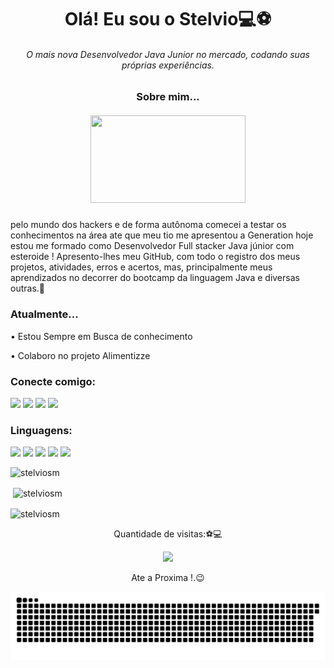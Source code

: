 <h1 align="center">Olá! Eu sou o Stelvio💻⚽</h1> 
<h6 align="center">O mais nova Desenvolvedor Java Junior no mercado, codando suas próprias experiências.</h6>

<h3 align="center">Sobre mim...</h3>
<h5 align="center"><img src="https://media.giphy.com/media/DIbzujHh2PCbm/giphy.gif" width=248px height=140px></h5> 
pelo mundo dos hackers e de forma autônoma comecei a testar os conhecimentos na área ate que meu tio me apresentou a Generation hoje estou me formado como Desenvolvedor Full stacker Java júnior com esteroide ! Apresento-lhes meu GitHub, com todo o registro dos meus projetos, atividades, erros e acertos, mas, principalmente meus aprendizados no decorrer do bootcamp da linguagem Java e diversas outras.💖
<h3 align="left">Atualmente...</h3>
<p>• Estou Sempre em Busca de conhecimento</p>
<p>• Colaboro no projeto Alimentizze</p>

<h3 align="left">Conecte comigo:</h3> 
<div><a href="https://www.linkedin.com/in/stelvio-alexandre-smith-976161209/"><img src="https://img.shields.io/badge/linkedin-%230077B5.svg?&style=for-the-badge&logo=linkedin&logoColor=white"></a>
<a href="https://api.whatsapp.com/send?phone=5511981146092"><img src="https://img.shields.io/badge/WhatsApp-25D366?style=for-the-badge&logo=whatsapp&logoColor=white"></a> 
<a href="https://www.instagram.com/silvio.smith/"><img src="https://img.shields.io/badge/instagram-%23E4405F.svg?&style=for-the-badge&logo=instagram&logoColor=white"></a>
<a href="https://www.facebook.com/stelviojosimar.maria/"><img src="https://img.shields.io/badge/facebook-%231877F2.svg?&style=for-the-badge&logo=facebook&logoColor=white"></a>

<h3 align="left">Linguagens:</h3>
<div><img src="https://img.shields.io/badge/java-999910?.svg?&style=for-the-badge&logo=java&logoColor=blank">
<img src="https://img.shields.io/badge/html5%20-FF7F50?.svg?&style=for-the-badge&logo=html5&logoColor=blank">
<img src="https://img.shields.io/badge/mysql-%231877F2?.svg?&style=for-the-badge&logo=mysql&logoColor=blank">
<img src="https://img.shields.io/badge/spring%20-00FF7F?.svg?&style=for-the-badge&logo=spring&logoColor=blank">
<img src="https://img.shields.io/badge/python%20-B0E0E6?.svg?&style=for-the-badge&logo=python&logoColor=blank">

<p><img align="esquerda" src="https://github-readme-stats.vercel.app/api/top-langs?username=stelviosm&show_icons=true&locale=en&layout=compact" alt="stelviosm" /></p>  
  
<p>&nbsp;<img align="center" src ="https://github-readme-stats.vercel.app/api?username=stelviosm&show_icons=true&locale=en" alt="stelviosm" /></p>
<p><img align="center" src="https://github-readme-streak-stats.herokuapp.com/?user=stelviosm&" alt="stelviosm" /></p>
  
  <p align="center">
 Quantidade de visitas:⚽💻 <br></p>
<p align="center"> 
   <img alingn="center" src="https://profile-counter.glitch.me/StelvioSM/count.svg" /></p>
<p align="center">
Ate a Proxima !.😉
  
  ![Snake animation](https://github.com/StelvioSM/StelvioSM/blob/output/github-contribution-grid-snake.svg) 
  
</p>
  
  

  
  

